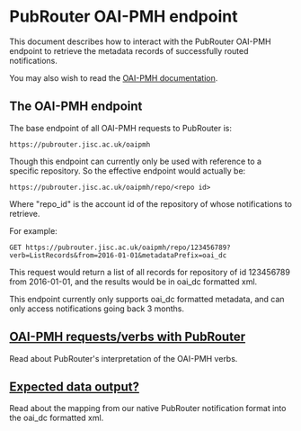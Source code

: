 # PubRouter OAI-PMH endpoint

This document describes how to interact with the PubRouter OAI-PMH endpoint to retrieve the metadata records of successfully
routed notifications.

You may also wish to read the [OAI-PMH documentation](http://www.openarchives.org/OAI/openarchivesprotocol.html).

## The OAI-PMH endpoint

The base endpoint of all OAI-PMH requests to PubRouter is: 

    https://pubrouter.jisc.ac.uk/oaipmh
    
Though this endpoint can currently only be used with reference to a specific repository. So the effective endpoint would actually be: 
```
https://pubrouter.jisc.ac.uk/oaipmh/repo/<repo id>
```

Where "repo_id" is the account id of the repository of whose notifications to retrieve.

For example:

    GET https://pubrouter.jisc.ac.uk/oaipmh/repo/123456789?verb=ListRecords&from=2016-01-01&metadataPrefix=oai_dc
	
This request would return a list of all records for repository of id 123456789 from 2016-01-01, and the results would be in oai_dc formatted xml. 

This endpoint currently only supports oai_dc formatted metadata, and can only access notifications going back 3 months.

## [OAI-PMH requests/verbs with PubRouter](./VERBS.md) 
Read about PubRouter's interpretation of the OAI-PMH verbs. 

## [Expected data output?](./XWALK.md)
Read about the mapping from our native PubRouter notification format into the oai_dc formatted xml.
